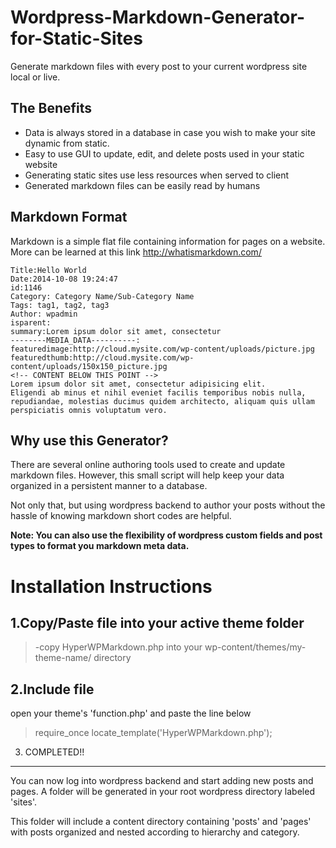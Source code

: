 Wordpress-Markdown-Generator-for-Static-Sites
===========

Generate markdown files with every post to your current wordpress site local or live.

The Benefits
------------

 - Data is always stored in a database in case you wish to make your site dynamic from static.
 - Easy to use GUI to update, edit, and delete posts used in your static website
 - Generating static sites use less resources when served to client
 - Generated markdown files can be easily read by humans

Markdown Format
-----------------------------
Markdown is a simple flat file containing information for pages on a website. More can be learned at this link
http://whatismarkdown.com/

    Title:Hello World
    Date:2014-10-08 19:24:47
    id:1146
    Category: Category Name/Sub-Category Name
    Tags: tag1, tag2, tag3
    Author: wpadmin
    isparent:
    summary:Lorem ipsum dolor sit amet, consectetur 
    --------MEDIA_DATA----------:
    featuredimage:http://cloud.mysite.com/wp-content/uploads/picture.jpg
    featuredthumb:http://cloud.mysite.com/wp-content/uploads/150x150_picture.jpg
    <!-- CONTENT BELOW THIS POINT -->
    Lorem ipsum dolor sit amet, consectetur adipisicing elit. 
    Eligendi ab minus et nihil eveniet facilis temporibus nobis nulla, 
    repudiandae, molestias ducimus quidem architecto, aliquam quis ullam
    perspiciatis omnis voluptatum vero.


Why use this Generator?
-----------------------------
There are several online authoring tools used to create and update markdown files. However, this small script will help keep your data organized in a persistent manner to a database.

Not only that, but using wordpress backend to author your posts without the hassle of knowing markdown short codes are helpful.

**Note: You can also use the flexibility of wordpress custom fields and post types to format you markdown meta data.**

Installation Instructions
=====================

1.Copy/Paste file into your active theme folder
----------
> -copy HyperWPMarkdown.php into your wp-content/themes/my-theme-name/ directory


2.Include file
---------
open your theme's 'function.php' and paste the line below 
>  require_once locate_template('HyperWPMarkdown.php');   

3. COMPLETED!!
---------
You can now log into wordpress backend and start adding new posts and pages. A folder will be generated in your root wordpress directory labeled 'sites'.

This folder will include a content directory containing 'posts' and 'pages' with posts organized and nested according to hierarchy and category.

